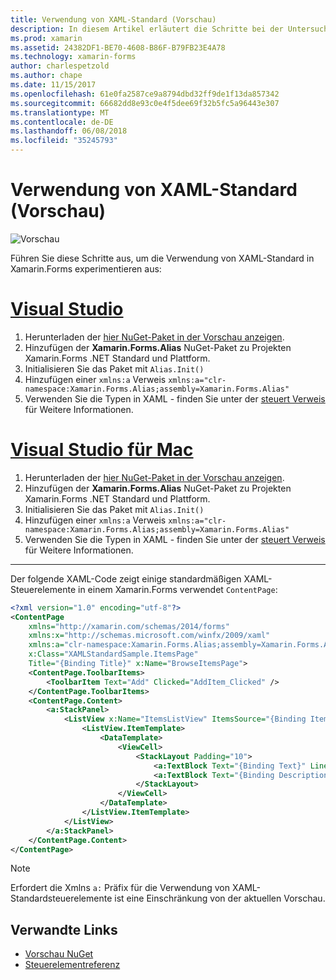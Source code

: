 ```yaml
---
title: Verwendung von XAML-Standard (Vorschau)
description: In diesem Artikel erläutert die Schritte bei der Untersuchung der Verwendung von XAML-Standard-Vorschau in Xamarin.Forms.
ms.prod: xamarin
ms.assetid: 24382DF1-BE70-4608-B86F-B79FB23E4A78
ms.technology: xamarin-forms
author: charlespetzold
ms.author: chape
ms.date: 11/15/2017
ms.openlocfilehash: 61e0fa2587ce9a8794dbd32ff9de1f13da857342
ms.sourcegitcommit: 66682dd8e93c0e4f5dee69f32b5fc5a96443e307
ms.translationtype: MT
ms.contentlocale: de-DE
ms.lasthandoff: 06/08/2018
ms.locfileid: "35245793"
---
```

# <a name="xaml-standard-preview"></a>Verwendung von XAML-Standard (Vorschau)

![Vorschau](~/media/shared/preview.png)

Führen Sie diese Schritte aus, um die Verwendung von XAML-Standard in Xamarin.Forms experimentieren aus:

# <a name="visual-studiotabvswin"></a>[Visual Studio](#tab/vswin)

1. Herunterladen der [hier NuGet-Paket in der Vorschau anzeigen](https://aka.ms/xf-xamlstandard-nuget).
2. Hinzufügen der **Xamarin.Forms.Alias** NuGet-Paket zu Projekten Xamarin.Forms .NET Standard und Plattform.
3. Initialisieren Sie das Paket mit `Alias.Init()`
4. Hinzufügen einer `xmlns:a` Verweis `xmlns:a="clr-namespace:Xamarin.Forms.Alias;assembly=Xamarin.Forms.Alias"`
5. Verwenden Sie die Typen in XAML - finden Sie unter der [steuert Verweis](controls.md) für Weitere Informationen.

# <a name="visual-studio-for-mactabvsmac"></a>[Visual Studio für Mac](#tab/vsmac)

1. Herunterladen der [hier NuGet-Paket in der Vorschau anzeigen](https://aka.ms/xf-xamlstandard-nuget).
2. Hinzufügen der **Xamarin.Forms.Alias** NuGet-Paket zu Projekten Xamarin.Forms .NET Standard und Plattform.
3. Initialisieren Sie das Paket mit `Alias.Init()`
4. Hinzufügen einer `xmlns:a` Verweis `xmlns:a="clr-namespace:Xamarin.Forms.Alias;assembly=Xamarin.Forms.Alias"`
5. Verwenden Sie die Typen in XAML - finden Sie unter der [steuert Verweis](controls.md) für Weitere Informationen.

-----

Der folgende XAML-Code zeigt einige standardmäßigen XAML-Steuerelemente in einem Xamarin.Forms verwendet `ContentPage`:

```xml
<?xml version="1.0" encoding="utf-8"?>
<ContentPage 
    xmlns="http://xamarin.com/schemas/2014/forms" 
    xmlns:x="http://schemas.microsoft.com/winfx/2009/xaml" 
    xmlns:a="clr-namespace:Xamarin.Forms.Alias;assembly=Xamarin.Forms.Alias"
    x:Class="XAMLStandardSample.ItemsPage" 
    Title="{Binding Title}" x:Name="BrowseItemsPage">
    <ContentPage.ToolbarItems>
        <ToolbarItem Text="Add" Clicked="AddItem_Clicked" />
    </ContentPage.ToolbarItems>
    <ContentPage.Content>
        <a:StackPanel>
            <ListView x:Name="ItemsListView" ItemsSource="{Binding Items}" VerticalOptions="FillAndExpand" HasUnevenRows="true" RefreshCommand="{Binding LoadItemsCommand}" IsPullToRefreshEnabled="true" IsRefreshing="{Binding IsBusy, Mode=OneWay}" CachingStrategy="RecycleElement" ItemSelected="OnItemSelected">
                <ListView.ItemTemplate>
                    <DataTemplate>
                        <ViewCell>
                            <StackLayout Padding="10">
                                <a:TextBlock Text="{Binding Text}" LineBreakMode="NoWrap" Style="{DynamicResource ListItemTextStyle}" FontSize="16" />
                                <a:TextBlock Text="{Binding Description}" LineBreakMode="NoWrap" Style="{DynamicResource ListItemDetailTextStyle}" FontSize="13" />
                            </StackLayout>
                        </ViewCell>
                    </DataTemplate>
                </ListView.ItemTemplate>
            </ListView>
        </a:StackPanel>
    </ContentPage.Content>
</ContentPage>
```

> [!NOTE]
> Erfordert die Xmlns `a:` Präfix für die Verwendung von XAML-Standardsteuerelemente ist eine Einschränkung von der aktuellen Vorschau.


## <a name="related-links"></a>Verwandte Links

- [Vorschau NuGet](https://aka.ms/xf-xamlstandard-nuget)
- [Steuerelementreferenz](controls.md)
